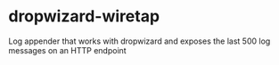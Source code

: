 # dropwizard-wiretap
Log appender that works with dropwizard and exposes the last 500 log messages on an HTTP endpoint
